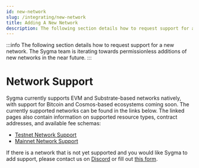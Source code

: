 ```yaml
---
id: new-network
slug: /integrating/new-network
title: Adding A New Network
description: The following section details how to request support for a new network.
---
```


:::info
The following section details how to request support for a new network. The Sygma team is iterating towards permissionless additions of new networks in the near future.
:::

# Network Support

Sygma currently supports EVM and Substrate-based networks natively, with support for Bitcoin and Cosmos-based ecosystems coming soon. The currently supported networks can be found in the links below. The linked pages also contain information on supported resource types, contract addresses, and available fee schemas:

- [Testnet Network Support](https://docs.buildwithsygma.com/environments/testnet/#contract-addresses)
- [Mainnet Network Support](https://docs.buildwithsygma.com/environments/mainnet#contract-addresses)

If there is a network that is not yet supported and you would like Sygma to add support, please contact us on [Discord](https://discord.gg/Qdf6GyNB5J) or fill out [this form](https://share.hsforms.com/1K4-T_yaKSp6F06FGk4wsSgnmy2x).
​
